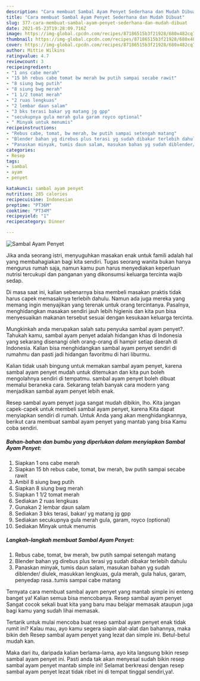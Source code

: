 ```yaml
---
description: "Cara membuat Sambal Ayam Penyet Sederhana dan Mudah Dibuat"
title: "Cara membuat Sambal Ayam Penyet Sederhana dan Mudah Dibuat"
slug: 377-cara-membuat-sambal-ayam-penyet-sederhana-dan-mudah-dibuat
date: 2021-05-23T19:28:09.716Z
image: https://img-global.cpcdn.com/recipes/87186515b3f21928/680x482cq70/sambal-ayam-penyet-foto-resep-utama.jpg
thumbnail: https://img-global.cpcdn.com/recipes/87186515b3f21928/680x482cq70/sambal-ayam-penyet-foto-resep-utama.jpg
cover: https://img-global.cpcdn.com/recipes/87186515b3f21928/680x482cq70/sambal-ayam-penyet-foto-resep-utama.jpg
author: Mittie Wilkins
ratingvalue: 4.7
reviewcount: 3
recipeingredient:
- "1 ons cabe merah"
- "15 bh rebus cabe tomat bw merah bw putih sampai secabe rawit"
- "8 siung bwg putih"
- "8 siung bwg merah"
- "1 1/2 tomat merah"
- "2 ruas lengkuas"
- "2 lembar daun salam"
- "3 bks terasi bakar yg matang jg gpp"
- "secukupnya gula merah gula garam royco optional"
- " Minyak untuk menumis"
recipeinstructions:
- "Rebus cabe, tomat, bw merah, bw putih sampai setengah matang"
- "Blender bahan yg direbus plus terasi yg sudah dibakar terlebih dahulu"
- "Panaskan minyak, tumis daun salam, masukan bahan yg sudah diblender/ diulek, masukkan lengkuas, gula merah, gula halus, garam, penyedap rasa..tumis sampai cabe matang"
categories:
- Resep
tags:
- sambal
- ayam
- penyet

katakunci: sambal ayam penyet 
nutrition: 285 calories
recipecuisine: Indonesian
preptime: "PT36M"
cooktime: "PT34M"
recipeyield: "1"
recipecategory: Dinner

---
```



![Sambal Ayam Penyet](https://img-global.cpcdn.com/recipes/87186515b3f21928/680x482cq70/sambal-ayam-penyet-foto-resep-utama.jpg)

Jika anda seorang istri, menyuguhkan masakan enak untuk famili adalah hal yang membahagiakan bagi kita sendiri. Tugas seorang  wanita bukan hanya mengurus rumah saja, namun kamu pun harus menyediakan keperluan nutrisi tercukupi dan panganan yang dikonsumsi keluarga tercinta wajib sedap.

Di masa  saat ini, kalian sebenarnya bisa membeli masakan praktis tidak harus capek memasaknya terlebih dahulu. Namun ada juga mereka yang memang ingin menyajikan yang terenak untuk orang tercintanya. Pasalnya, menghidangkan masakan sendiri jauh lebih higienis dan kita pun bisa menyesuaikan makanan tersebut sesuai dengan kesukaan keluarga tercinta. 



Mungkinkah anda merupakan salah satu penyuka sambal ayam penyet?. Tahukah kamu, sambal ayam penyet adalah hidangan khas di Indonesia yang sekarang disenangi oleh orang-orang di hampir setiap daerah di Indonesia. Kalian bisa menghidangkan sambal ayam penyet sendiri di rumahmu dan pasti jadi hidangan favoritmu di hari liburmu.

Kalian tidak usah bingung untuk memakan sambal ayam penyet, karena sambal ayam penyet mudah untuk ditemukan dan kita pun boleh mengolahnya sendiri di tempatmu. sambal ayam penyet boleh dibuat memalui beraneka cara. Sekarang telah banyak cara modern yang menjadikan sambal ayam penyet lebih enak.

Resep sambal ayam penyet juga sangat mudah dibikin, lho. Kita jangan capek-capek untuk membeli sambal ayam penyet, karena Kita dapat menyiapkan sendiri di rumah. Untuk Anda yang akan menghidangkannya, berikut cara membuat sambal ayam penyet yang mantab yang bisa Kamu coba sendiri.

<!--inarticleads1-->

##### Bahan-bahan dan bumbu yang diperlukan dalam menyiapkan Sambal Ayam Penyet:

1. Siapkan 1 ons cabe merah
1. Siapkan 15 bh rebus cabe, tomat, bw merah, bw putih sampai secabe rawit
1. Ambil 8 siung bwg putih
1. Siapkan 8 siung bwg merah
1. Siapkan 1 1/2 tomat merah
1. Sediakan 2 ruas lengkuas
1. Gunakan 2 lembar daun salam
1. Sediakan 3 bks terasi, bakar/ yg matang jg gpp
1. Sediakan secukupnya gula merah gula, garam, royco (optional)
1. Sediakan  Minyak untuk menumis




<!--inarticleads2-->

##### Langkah-langkah membuat Sambal Ayam Penyet:

1. Rebus cabe, tomat, bw merah, bw putih sampai setengah matang
1. Blender bahan yg direbus plus terasi yg sudah dibakar terlebih dahulu
1. Panaskan minyak, tumis daun salam, masukan bahan yg sudah diblender/ diulek, masukkan lengkuas, gula merah, gula halus, garam, penyedap rasa..tumis sampai cabe matang




Ternyata cara membuat sambal ayam penyet yang mantab simple ini enteng banget ya! Kalian semua bisa mencobanya. Resep sambal ayam penyet Sangat cocok sekali buat kita yang baru mau belajar memasak ataupun juga bagi kamu yang sudah lihai memasak.

Tertarik untuk mulai mencoba buat resep sambal ayam penyet enak tidak rumit ini? Kalau mau, ayo kamu segera siapin alat-alat dan bahannya, maka bikin deh Resep sambal ayam penyet yang lezat dan simple ini. Betul-betul mudah kan. 

Maka dari itu, daripada kalian berlama-lama, ayo kita langsung bikin resep sambal ayam penyet ini. Pasti anda tak akan menyesal sudah bikin resep sambal ayam penyet mantab simple ini! Selamat berkreasi dengan resep sambal ayam penyet lezat tidak ribet ini di tempat tinggal sendiri,ya!.

